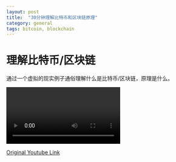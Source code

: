 ```yaml
---
layout: post
title:  "30分钟理解比特币和区块链原理"
category: general
tags: bitcoin, blockchain
---
```


# 理解比特币/区块链
通过一个虚拟的现实例子通俗理解什么是比特币/区块链，原理是什么。

<video src="/assets/videos/bitcoin.mp4" controls="controls">
您的浏览器不支持 video 标签。
</video>

[Original Youtube Link][original-link]

[original-link]: https://www.youtube.com/watch?v=obRzfcvMshM
